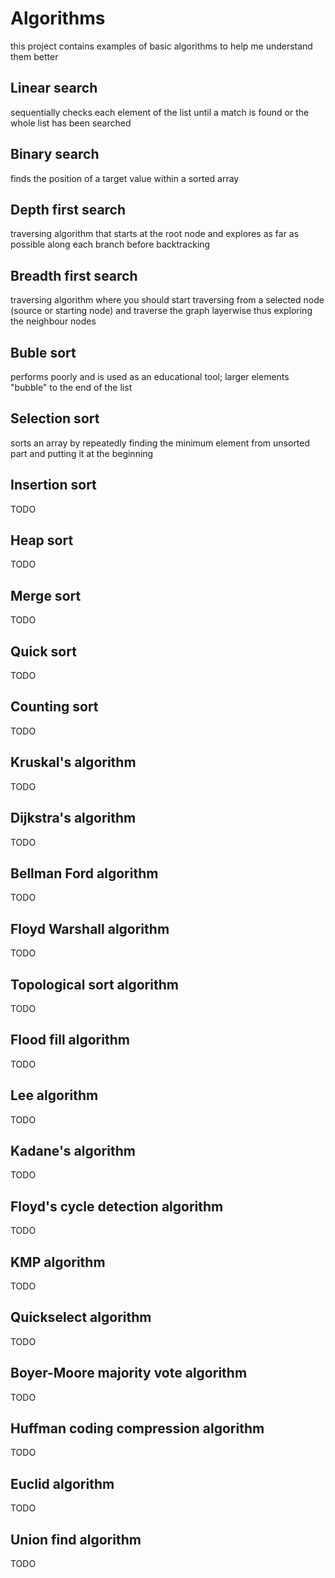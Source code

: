 # Algorithms
this project contains examples of basic algorithms to help me understand them better

## Linear search
sequentially checks each element of the list until a match is found or the whole list has been searched

## Binary search
finds the position of a target value within a sorted array

## Depth first search
traversing algorithm that starts at the root node and explores as far as possible along each branch before backtracking

## Breadth first search
traversing algorithm where you should start traversing from a selected node (source or starting node) and traverse the graph layerwise thus exploring the neighbour nodes

## Buble sort
performs poorly and is used as an educational tool; larger elements "bubble" to the end of the list

## Selection sort
sorts an array by repeatedly finding the minimum element from unsorted part and putting it at the beginning

## Insertion sort
TODO

## Heap sort
TODO

## Merge sort
TODO

## Quick sort
TODO

## Counting sort
TODO

## Kruskal's algorithm
TODO

## Dijkstra's algorithm
TODO

## Bellman Ford algorithm
TODO

## Floyd Warshall algorithm
TODO

## Topological sort algorithm
TODO

## Flood fill algorithm
TODO

## Lee algorithm
TODO

## Kadane's algorithm
TODO

## Floyd's cycle detection algorithm
TODO

## KMP algorithm
TODO

## Quickselect algorithm
TODO

## Boyer-Moore majority vote algorithm
TODO

## Huffman coding compression algorithm
TODO

## Euclid algorithm
TODO

## Union find algorithm
TODO
